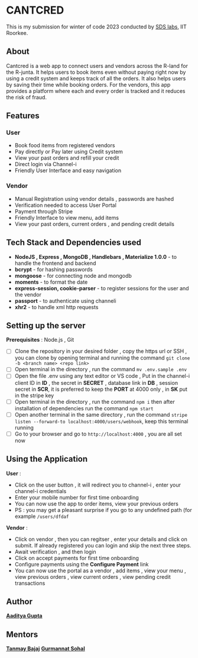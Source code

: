 # CANTCRED 

This is my submission for winter of code 2023 conducted by [SDS labs](https://github.com/sdslabs), IIT Roorkee.

## About

Cantcred is a web app to connect users and vendors across the R-land for the R-junta. It helps users to book items even without paying right now by using a credit system and keeps track of all the orders. It also helps users by saving their time while booking orders. For the vendors, this app provides a platform where each and every order is tracked and it reduces the risk of fraud.

## Features

 ### User 
 - Book food items from registered vendors 
 - Pay directly or Pay later using Credit system 
 - View your past orders and refill your credit 
 - Direct login via Channel-i 
 - Friendly User Interface and easy navigation 
### Vendor 
- Manual Registration using vendor details , passwords are hashed 
- Verification needed to access User Portal
- Payment through Stripe 
- Friendly Interface to view menu, add items
- View your past orders, current orders , and pending credit details 

##  Tech Stack and Dependencies used 

- **NodeJS , Express , MongoDB , Handlebars , Materialize 1.0.0**  - to handle the frontend and backend
- **bcrypt** - for hashing passwords
- **mongoose** - for connecting node and mongodb
- **moments** - to format the date 
- **express-session, cookie-parser** - to register sessions for the user and the vendor
- **passport** - to authenticate using channeli 
- **xhr2** - to handle xml http requests 

## Setting up the server 

 **Prerequisites** :  Node.js , Git 
 - [ ]  Clone the repository in your desired folder , copy the https url or SSH , you can clone by opening terminal and running the command ` git clone -b <branch name> <repo link> ` 
 - [ ] Open terminal in the directory , run the command  `mv .env.sample .env`
 - [ ]  Open the file .env using any text editor or VS code ,  Put in the channel-i client ID  in **ID** , the secret in **SECRET** , database link in **DB** , session secret in **SCR**, it is preferred to keep the **PORT** at 4000 only , in **SK** put in the stripe key
 - [ ] Open terminal in the directory , run the command `npm i` then after installation of dependencies run the command  `npm start` 
 - [ ] Open another terminal in the same directory , run the command 
 `stripe listen --forward-to localhost:4000/users/webhook`, keep this terminal running
- [ ] Go to your browser and go to `http://localhost:4000` , you are all set now

## Using the Application 

**User** : 

 - Click on the user button , it will redirect you to channel-i , enter your channel-i  credentials 
 - Enter your mobile number for first time onboarding 
 - You can now use the app to order items, view your previous orders 
 - PS : you may get a pleasant surprise if you go to any undefined path (for example `/users/dfdaf`

**Vendor** :  

- Click on vendor , then you can regitser , enter your details and click on submit. If already registered you can login and skip the next three steps.
- Await verification , and then login
- Click on accept payments for first time onboarding
- Configure payments using the **Configure Payment** link 
- You can now use the portal as a vendor , add items , view your menu , view previous orders , view current orders , view pending credit transactions

## Author
**[Aaditya Gupta](https://github.com/Aaditya-G)**

## Mentors 
**[Tanmay Bajaj](https://github.com/Frey0-0)**
**[Gurmannat Sohal](https://github.com/itsgurmannatsohal)**


